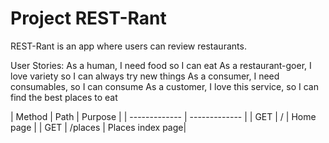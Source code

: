 # Project REST-Rant

REST-Rant is an app where users can review restaurants.

User Stories:
As a human, I need food so I can eat
As a restaurant-goer, I love variety so I can always try new things
As a consumer, I need consumables, so I can consume
As a customer, I love this service, so I can find the best places to eat

| Method  | Path | Purpose |
| ------------- | ------------- |
| GET  | /  | Home page |
| GET  | /places  | Places index page|
